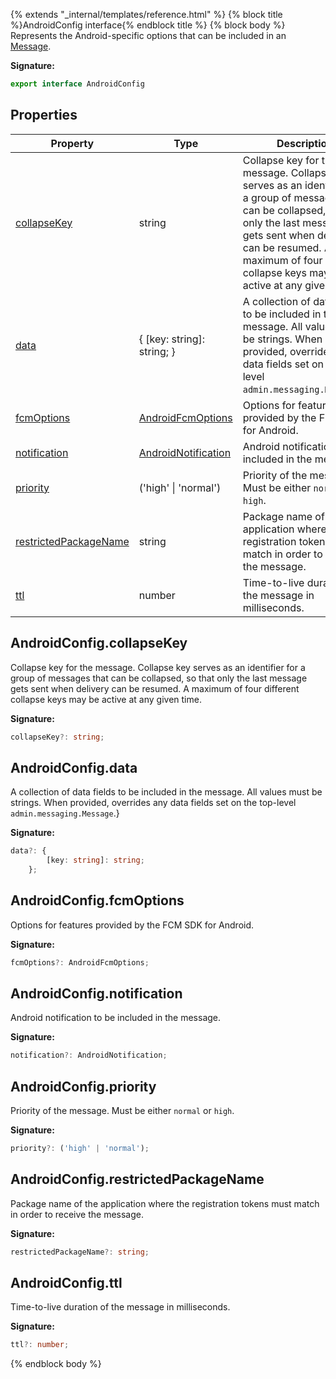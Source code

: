 {% extends "_internal/templates/reference.html" %}
{% block title %}AndroidConfig interface{% endblock title %}
{% block body %}
Represents the Android-specific options that can be included in an [Message](./firebase-admin.messaging.md#message)<!-- -->.

<b>Signature:</b>

```typescript
export interface AndroidConfig 
```

## Properties

|  Property | Type | Description |
|  --- | --- | --- |
|  [collapseKey](./firebase-admin.messaging.androidconfig.md#androidconfigcollapsekey) | string | Collapse key for the message. Collapse key serves as an identifier for a group of messages that can be collapsed, so that only the last message gets sent when delivery can be resumed. A maximum of four different collapse keys may be active at any given time. |
|  [data](./firebase-admin.messaging.androidconfig.md#androidconfigdata) | { \[key: string\]: string; } | A collection of data fields to be included in the message. All values must be strings. When provided, overrides any data fields set on the top-level <code>admin.messaging.Message</code>.<!-- -->} |
|  [fcmOptions](./firebase-admin.messaging.androidconfig.md#androidconfigfcmoptions) | [AndroidFcmOptions](./firebase-admin.messaging.androidfcmoptions.md#androidfcmoptions_interface) | Options for features provided by the FCM SDK for Android. |
|  [notification](./firebase-admin.messaging.androidconfig.md#androidconfignotification) | [AndroidNotification](./firebase-admin.messaging.androidnotification.md#androidnotification_interface) | Android notification to be included in the message. |
|  [priority](./firebase-admin.messaging.androidconfig.md#androidconfigpriority) | ('high' \| 'normal') | Priority of the message. Must be either <code>normal</code> or <code>high</code>. |
|  [restrictedPackageName](./firebase-admin.messaging.androidconfig.md#androidconfigrestrictedpackagename) | string | Package name of the application where the registration tokens must match in order to receive the message. |
|  [ttl](./firebase-admin.messaging.androidconfig.md#androidconfigttl) | number | Time-to-live duration of the message in milliseconds. |

## AndroidConfig.collapseKey

Collapse key for the message. Collapse key serves as an identifier for a group of messages that can be collapsed, so that only the last message gets sent when delivery can be resumed. A maximum of four different collapse keys may be active at any given time.

<b>Signature:</b>

```typescript
collapseKey?: string;
```

## AndroidConfig.data

A collection of data fields to be included in the message. All values must be strings. When provided, overrides any data fields set on the top-level `admin.messaging.Message`<!-- -->.<!-- -->}

<b>Signature:</b>

```typescript
data?: {
        [key: string]: string;
    };
```

## AndroidConfig.fcmOptions

Options for features provided by the FCM SDK for Android.

<b>Signature:</b>

```typescript
fcmOptions?: AndroidFcmOptions;
```

## AndroidConfig.notification

Android notification to be included in the message.

<b>Signature:</b>

```typescript
notification?: AndroidNotification;
```

## AndroidConfig.priority

Priority of the message. Must be either `normal` or `high`<!-- -->.

<b>Signature:</b>

```typescript
priority?: ('high' | 'normal');
```

## AndroidConfig.restrictedPackageName

Package name of the application where the registration tokens must match in order to receive the message.

<b>Signature:</b>

```typescript
restrictedPackageName?: string;
```

## AndroidConfig.ttl

Time-to-live duration of the message in milliseconds.

<b>Signature:</b>

```typescript
ttl?: number;
```
{% endblock body %}
